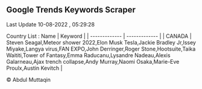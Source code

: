 

## Google Trends Keywords Scraper 
 
Last Update 10-08-2022 , 05:29:28

Country List :
 Name  | Keyword |
| ------------- | ------------- |
| CANADA | Steven Seagal,Meteor shower 2022,Elon Musk Tesla,Jackie Bradley Jr,Issey Miyake,Langya virus,FAN EXPO,John Derringer,Roger Stone,Hootsuite,Taika Waititi,Tower of Fantasy,Emma Raducanu,Lysandre Nadeau,Alexis Galarneau,Ajax trench collapse,Andy Murray,Naomi Osaka,Marie-Eve Proulx,Austin Kevitch |



© Abdul Muttaqin 
